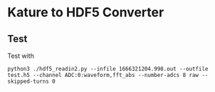 # Kature to HDF5 Converter

## Test
Test with
```
python3 ./hdf5_readin2.py --infile 1666321204.998.out --outfile test.h5 --channel ADC:0:waveform,fft_abs --number-adcs 8 raw --skipped-turns 0
```
